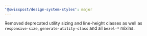 ```yaml
---
'@swisspost/design-system-styles': major
---
```


Removed deprecated utility sizing and line-height classes as well as `responsive-size`, `generate-utility-class` and all `bezel-*` mixins.
